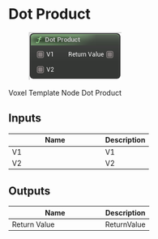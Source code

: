 # Dot Product

<div align="left" data-full-width="false">

<figure><img src="../../../../api/Math/Vector Operators/Dot_Product.png" alt=""><figcaption></figcaption></figure>

</div>

Voxel Template Node Dot Product

## Inputs

<table><thead><tr><th width="170">Name</th><th>Description</th></tr></thead><tbody><tr><td>V1</td><td>V1</td></tr><tr><td>V2</td><td>V2</td></tr></tbody></table>

## Outputs

<table><thead><tr><th width="170">Name</th><th>Description</th></tr></thead><tbody><tr><td>Return Value</td><td>ReturnValue</td></tr></tbody></table>
